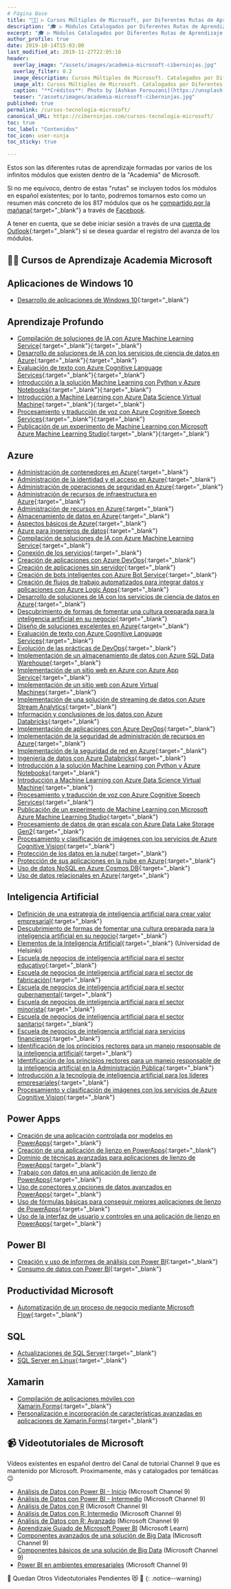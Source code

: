 ```yaml
---
# Página Base
title: "👩‍🎓 ▷ Cursos Múltiples de Microsoft, por Diferentes Rutas de Aprendizaje"
description: "🎓 ▷ Módulos Catalogados por Diferentes Rutas de Aprendizaje e Intereses."
excerpt: "🎓 ▷ Módulos Catalogados por Diferentes Rutas de Aprendizaje e Intereses."
author_profile: true
date: 2019-10-14T15:03:00
last_modified_at: 2019-11-27T22:05:10
header:
  overlay_image: "/assets/images/academia-microsoft-ciberninjas.jpg"
  overlay_filter: 0.2
  image_description: Cursos Múltiples de Microsoft. Catalogados por Diferentes Rutas de Aprendizaje e Intereses | Ciberninjas
  image_alt: Cursos Múltiples de Microsoft. Catalogados por Diferentes Rutas de Aprendizaje e Intereses | Ciberninjas
  caption: "**Créditos**: Photo by [Ashkan Forouzani](https://unsplash.com/@ashkfor121?utm_source=unsplash&utm_medium=referral&utm_content=creditCopyText) on [Unsplash](https://unsplash.com/s/photos/microsoft?utm_source=unsplash&utm_medium=referral&utm_content=creditCopyText) editado por Ciberninjas"
  teaser: "/assets/images/academia-microsoft-ciberninjas.jpg"
published: true
permalink: /cursos-tecnologia-microsoft/
canonical_URL: https://ciberninjas.com/cursos-tecnologia-microsoft/
toc: true
toc_label: "Contenidos"
toc_icon: user-ninja
toc_sticky: true

---
```

Estos son las diferentes rutas de aprendizaje formadas por varios de los infinitos módulos que existen dentro de la "Academia" de Microsoft.

Si no me equivoco, dentro de estas "rutas" se incluyen todos los módulos en español existentes; por lo tanto, podremos tomarnos esto como un resumen más concreto de los 817 módulos que os he [compartido por la mañana](https://www.facebook.com/cibercursos/posts/936589840056890){:target="_blank"} a través de [Facebook](https://kutt.it/cibercursos).

A tener en cuenta, que se debe iniciar sesión a través de una [cuenta de Outlook](https://kutt.it/cuentaoutlook){:target="_blank"} si se desea guardar el registro del avanza de los módulos.

## 👨‍🏫 Cursos de Aprendizaje Academia Microsoft

## Aplicaciones de Windows 10

* [Desarrollo de aplicaciones de Windows 10](https://docs.microsoft.com/es-es/learn/paths/develop-windows10-apps){:target="_blank"}

## Aprendizaje Profundo

* [Compilación de soluciones de IA con Azure Machine Learning Service](https://docs.microsoft.com/es-es/learn/paths/build-ai-solutions-with-azure-ml-service){:target="_blank"}{:target="_blank"}
* [Desarrollo de soluciones de IA con los servicios de ciencia de datos en Azure](https://docs.microsoft.com/es-es/learn/paths/explore-data-science-tools-in-azure){:target="_blank"}{:target="_blank"}
* [Evaluación de texto con Azure Cognitive Language Services](https://docs.microsoft.com/es-es/learn/paths/evaluate-text-with-language-services){:target="_blank"}{:target="_blank"}
* [Introducción a la solución Machine Learning con Python y Azure Notebooks](https://docs.microsoft.com/es-es/learn/paths/intro-to-ml-with-python){:target="_blank"}{:target="_blank"}
* [Introducción a Machine Learning con Azure Data Science Virtual Machine](https://docs.microsoft.com/es-es/learn/paths/get-started-with-azure-dsvm){:target="_blank"}{:target="_blank"}
* [Procesamiento y traducción de voz con Azure Cognitive Speech Services](https://docs.microsoft.com/es-es/learn/paths/translate-speech-with-speech-services){:target="_blank"}{:target="_blank"}
* [Publicación de un experimento de Machine Learning con Microsoft Azure Machine Learning Studio](https://docs.microsoft.com/es-es/learn/paths/publish-experiment-with-ml-studio){:target="_blank"}{:target="_blank"}

## Azure

* [Administración de contenedores en Azure](https://docs.microsoft.com/es-es/learn/paths/administer-containers-in-azure){:target="_blank"}
* [Administración de la identidad y el acceso en Azure](https://docs.microsoft.com/es-es/learn/paths/manage-identity-and-access){:target="_blank"}
* [Administración de operaciones de seguridad en Azure](https://docs.microsoft.com/es-es/learn/paths/manage-security-operations){:target="_blank"}
* [Administración de recursos de infraestructura en Azure](https://docs.microsoft.com/es-es/learn/paths/administer-infrastructure-resources-in-azure){:target="_blank"}
* [Administración de recursos en Azure](https://docs.microsoft.com/es-es/learn/paths/manage-resources-in-azure){:target="_blank"}
* [Almacenamiento de datos en Azure](https://docs.microsoft.com/es-es/learn/paths/store-data-in-azure){:target="_blank"}
* [Aspectos básicos de Azure](https://docs.microsoft.com/es-es/learn/paths/azure-fundamentals){:target="_blank"}
* [Azure para ingenieros de datos](https://docs.microsoft.com/es-es/learn/paths/azure-for-the-data-engineer){:target="_blank"}
* [Compilación de soluciones de IA con Azure Machine Learning Service](https://docs.microsoft.com/es-es/learn/paths/build-ai-solutions-with-azure-ml-service){:target="_blank"}
* [Conexión de los servicios](https://docs.microsoft.com/es-es/learn/paths/connect-your-services-together){:target="_blank"}
* [Creación de aplicaciones con Azure DevOps](https://docs.microsoft.com/es-es/learn/paths/build-applications-with-azure-devops){:target="_blank"}
* [Creación de aplicaciones sin servidor](https://docs.microsoft.com/es-es/learn/paths/create-serverless-applications){:target="_blank"}
* [Creación de bots inteligentes con Azure Bot Service](https://docs.microsoft.com/es-es/learn/paths/create-bots-with-the-azure-bot-service){:target="_blank"}
* [Creación de flujos de trabajo automatizados para integrar datos y aplicaciones con Azure Logic Apps](https://docs.microsoft.com/es-es/learn/paths/build-workflows-with-logic-apps){:target="_blank"}
* [Desarrollo de soluciones de IA con los servicios de ciencia de datos en Azure](https://docs.microsoft.com/es-es/learn/paths/explore-data-science-tools-in-azure){:target="_blank"}
* [Descubrimiento de formas de fomentar una cultura preparada para la inteligencia artificial en su negocio](https://docs.microsoft.com/es-es/learn/paths/foster-ai-ready-culture){:target="_blank"}
* [Diseño de soluciones excelentes en Azure](https://docs.microsoft.com/es-es/learn/paths/architect-great-solutions-in-azure){:target="_blank"}
* [Evaluación de texto con Azure Cognitive Language Services](https://docs.microsoft.com/es-es/learn/paths/evaluate-text-with-language-services){:target="_blank"}
* [Evolución de las prácticas de DevOps](https://docs.microsoft.com/es-es/learn/paths/evolve-your-devops-practices){:target="_blank"}
* [Implementación de un almacenamiento de datos con Azure SQL Data Warehouse](https://docs.microsoft.com/es-es/learn/paths/implement-sql-data-warehouse){:target="_blank"}
* [Implementación de un sitio web en Azure con Azure App Service](https://docs.microsoft.com/es-es/learn/paths/deploy-a-website-with-azure-app-service){:target="_blank"}
* [Implementación de un sitio web con Azure Virtual Machines](https://docs.microsoft.com/es-es/learn/paths/deploy-a-website-with-azure-virtual-machines){:target="_blank"}
* [Implementación de una solución de streaming de datos con Azure Stream Analytics](https://docs.microsoft.com/es-es/learn/paths/implement-data-streaming-with-asa){:target="_blank"}
* [Información y conclusiones de los datos con Azure Databricks](https://docs.microsoft.com/es-es/learn/paths/data-science){:target="_blank"}
* [Implementación de aplicaciones con Azure DevOps](https://docs.microsoft.com/es-es/learn/paths/deploy-applications-with-azure-devops){:target="_blank"}
* [Implementación de la seguridad de administración de recursos en Azure](https://docs.microsoft.com/es-es/learn/paths/implement-resource-mgmt-security){:target="_blank"}
* [Implementación de la seguridad de red en Azure](https://docs.microsoft.com/es-es/learn/paths/implement-network-security){:target="_blank"}
* [Ingeniería de datos con Azure Databricks](https://docs.microsoft.com/es-es/learn/paths/data-engineering-with-databricks){:target="_blank"}
* [Introducción a la solución Machine Learning con Python y Azure Notebooks](https://docs.microsoft.com/es-es/learn/paths/intro-to-ml-with-python){:target="_blank"}
* [Introducción a Machine Learning con Azure Data Science Virtual Machine](https://docs.microsoft.com/es-es/learn/paths/get-started-with-azure-dsvm){:target="_blank"}
* [Procesamiento y traducción de voz con Azure Cognitive Speech Services](https://docs.microsoft.com/es-es/learn/paths/translate-speech-with-speech-services){:target="_blank"}
* [Publicación de un experimento de Machine Learning con Microsoft Azure Machine Learning Studio](https://docs.microsoft.com/es-es/learn/paths/publish-experiment-with-ml-studio){:target="_blank"}
* [Procesamiento de datos de gran escala con Azure Data Lake Storage Gen2](https://docs.microsoft.com/es-es/learn/paths/data-processing-with-azure-adls){:target="_blank"}
* [Procesamiento y clasificación de imágenes con los servicios de Azure Cognitive Vision](https://docs.microsoft.com/es-es/learn/paths/classify-images-with-vision-services){:target="_blank"}
* [Protección de los datos en la nube](https://docs.microsoft.com/es-es/learn/paths/secure-your-cloud-data){:target="_blank"}
* [Protección de sus aplicaciones en la nube en Azure](https://docs.microsoft.com/es-es/learn/paths/secure-your-cloud-apps){:target="_blank"}
* [Uso de datos NoSQL en Azure Cosmos DB](https://docs.microsoft.com/es-es/learn/paths/work-with-nosql-data-in-azure-cosmos-db){:target="_blank"}
* [Uso de datos relacionales en Azure](https://docs.microsoft.com/es-es/learn/paths/work-with-relational-data-in-azure){:target="_blank"}

## Inteligencia Artificial

* [Definición de una estrategia de inteligencia artificial para crear valor empresarial](https://docs.microsoft.com/es-es/learn/paths/ai-strategy-for-business-value){:target="_blank"}
* [Descubrimiento de formas de fomentar una cultura preparada para la inteligencia artificial en su negocio](https://docs.microsoft.com/es-es/learn/paths/foster-ai-ready-culture){:target="_blank"}
* [Elementos de la Inteligencia Artificial](https://www.elementsofai.com/eu2019fi){:target="_blank"} (Universidad de Helsinki)
* [Escuela de negocios de inteligencia artificial para el sector educativo](https://docs.microsoft.com/es-es/learn/paths/ai-business-school-education){:target="_blank"}
* [Escuela de negocios de inteligencia artificial para el sector de fabricación](https://docs.microsoft.com/es-es/learn/paths/ai-business-school-manufacturing){:target="_blank"}
* [Escuela de negocios de inteligencia artificial para el sector gubernamental](https://docs.microsoft.com/es-es/learn/paths/ai-business-school-government){:target="_blank"}
* [Escuela de negocios de inteligencia artificial para el sector minorista](https://docs.microsoft.com/es-es/learn/paths/ai-business-school-retail){:target="_blank"}
* [Escuela de negocios de inteligencia artificial para el sector sanitario](https://docs.microsoft.com/es-es/learn/paths/ai-business-school-healthcare){:target="_blank"}
* [Escuela de negocios de inteligencia artificial para servicios financieros](https://docs.microsoft.com/es-es/learn/paths/ai-business-school-financial-services){:target="_blank"}
* [Identificación de los principios rectores para un manejo responsable de la inteligencia artificial](https://docs.microsoft.com/es-es/learn/paths/responsible-ai-business-principles){:target="_blank"}
* [Identificación de los principios rectores para un manejo responsable de la inteligencia artificial en la Administración Pública](https://docs.microsoft.com/es-es/learn/paths/responsible-ai-government-principles){:target="_blank"}
* [Introducción a la tecnología de inteligencia artificial para los líderes empresariales](https://docs.microsoft.com/es-es/learn/paths/ai-technology-for-business-leaders){:target="_blank"}
* [Procesamiento y clasificación de imágenes con los servicios de Azure Cognitive Vision](https://docs.microsoft.com/es-es/learn/paths/classify-images-with-vision-services){:target="_blank"}

## Power Apps

* [Creación de una aplicación controlada por modelos en PowerApps](https://docs.microsoft.com/es-es/learn/paths/create-app-models-business-processes){:target="_blank"}
* [Creación de una aplicación de lienzo en PowerApps](https://docs.microsoft.com/es-es/learn/paths/create-powerapps){:target="_blank"}
* [Dominio de técnicas avanzadas para aplicaciones de lienzo de PowerApps](https://docs.microsoft.com/es-es/learn/paths/understand-advanced-topics){:target="_blank"}
* [Trabajo con datos en una aplicación de lienzo de PowerApps](https://docs.microsoft.com/es-es/learn/paths/work-with-data-in-a-canvas-app){:target="_blank"}
* [Uso de conectores y opciones de datos avanzados en PowerApps](https://docs.microsoft.com/es-es/learn/paths/advanced-data-options-and-connectors){:target="_blank"}
* [Uso de fórmulas básicas para conseguir mejores aplicaciones de lienzo de PowerApps](https://docs.microsoft.com/es-es/learn/paths/use-basic-formulas-powerapps-canvas-app){:target="_blank"}
* [Uso de la interfaz de usuario y controles en una aplicación de lienzo en PowerApps](https://docs.microsoft.com/es-es/learn/paths/ui-controls-canvas-app-powerapps){:target="_blank"}

## Power BI

* [Creación y uso de informes de análisis con Power BI](https://docs.microsoft.com/es-es/learn/paths/create-use-analytics-reports-power-bi){:target="_blank"}
* [Consumo de datos con Power BI](https://docs.microsoft.com/es-es/learn/paths/consume-data-with-power-bi){:target="_blank"}

## Productividad Microsoft

* [Automatización de un proceso de negocio mediante Microsoft Flow](https://docs.microsoft.com/es-es/learn/paths/automate-process-using-flow){:target="_blank"}

## SQL

* [Actualizaciones de SQL Server](https://docs.microsoft.com/es-es/learn/paths/sql-server-2017-upgrades){:target="_blank"}
* [SQL Server en Linux](https://docs.microsoft.com/es-es/learn/paths/sql-server-2017-on-linux){:target="_blank"}

## Xamarin

* [Compilación de aplicaciones móviles con Xamarin.Forms](https://docs.microsoft.com/es-es/learn/paths/build-mobile-apps-with-xamarin-forms){:target="_blank"}
* [Personalización e incorporación de características avanzadas en aplicaciones de Xamarin.Forms](https://docs.microsoft.com/es-es/learn/paths/customize-your-xamarin-forms-apps){:target="_blank"}

## 📹 Videotutoriales de Microsoft

Vídeos existentes en español dentro del Canal de tutorial Channel 9 que es mantenido por Microsoft. Proximamente, más y catalogados por temáticas 😉

<!-- cursos de NOTEPAD: PUBLICACIONES FACEBOOK -->
* [Análisis de Datos con Power BI - Inicio](/curso-iniciando-power-bi-microsoft-tv) (Microsoft Channel 9)
* [Análisis de Datos con Power BI - Intermedio](/curso-analisis-datos-power-bi-intermedio-microsoft-tv) (Microsoft Channel 9)
* [Análisis de Datos con R](/curso-analisis-datos-r-microsoft-tv) (Microsoft Channel 9)
* [Análisis de Datos con R: Intermedio](/curso-analisis-datos-r-intermedio-microsoft-tv) (Microsoft Channel 9)
* [Análisis de Datos con R: Avanzado](/curso-analisis-datos-r-avanzado-microsoft-tv) (Microsoft Channel 9)
* [Aprendizaje Guiado de Microsoft Power BI](https://docs.microsoft.com/es-es/power-bi/guided-learning) (Microsoft Learn)
* [Componentes avanzados de una solución de Big Data](/curso-componentes-avanzados-solucion-big-data-microsoft-tv) (Microsoft Channel 9)
* [Componentes básicos de una solución de Big Data](/curso-componentes-basicos-solucion-big-data-microsoft-tv) (Microsoft Channel 9)
* [Power BI en ambientes empresariales](/curso-power-bi-ambientes-empresariales-microsoft-tv) (Microsoft Channel 9)

🚧 Quedan Otros Videotutoriales Pendientes 😻 🚧
{: .notice--warning}
<!-- VOY POR AQUI. FALTA DESDE AQUI HASTA ABAJO 👇👇👇👇👇👇 -->
<!-- SEGUIR BUSCANDO LOS VIDEOS AQUI: https://channel9.msdn.com -->

<!--
Fundamentos de ALM (https://channel9.msdn.com/Series/Fundamentos-ALM)
Conociendo Lync Server 2013 (https://channel9.msdn.com/series/Conociendo-Lync-Server-2013)
Introducción a Windows 10 para profesionales de tecnología (https://channel9.msdn.com/Series/Iniciando-con-Windows-10-para-profesionales-IT)
Curso Aprendiendo a Programar (https://channel9.msdn.com/Series/Aprendiendo-a-Programar)
Ciberninjas 😜 Trucos / Tips en Visual Studio (https://channel9.msdn.com/Series/Ninja-Tips)
C#: De cero a diez (https://channel9.msdn.com/Series/C-De-cero-a-diez)
Introducción a la programación con Python ()
Productividad de desarrolladores: Novedades de C# 6 ()
Aprendiendo a programar 2.0 (https://channel9.msdn.com/Series/Aprendiendo-a-Programar-20)
Desarrollando en Windows 8 ()
Desarrollo avanzado de apps en Windows Store con Html 5 ()
Desarrollo de aplicaciones de windows universales con HTML y Javascript Jump Start ()
Desarrollo de aplicaciones en la nube ()
Funcionalidades de la Cámara, TouchID y Mapas en Xamarín iOS ()
Fundamentos básicos de programación ASP.NET MVC en Azure ()
Introducción a ASP.NET Core 1.0 ()
Introducción a jQuery ()
Introducción a Xamarín ()
Introducción al desarrollo de aplicaciones móviles ()
Jump Start para el desarrollo en Html 5 con Javascript y Css 3 ()
Jump Start Pila MEAN ()
Principios de diseño para windows phone 8.1 ()
Visual Studio TV (https://channel9.msdn.com/Series/Visual-Studio-2012-Premium-and-Ultimate-Overview-ESN?page=3)
Visual Studio 2017: Desarrollo Web ()
Xamarín Evento en Vivo: Crear Apps para iOS y Android conectados a Azure Storage ()
Xamarín.iOS y Xamarín.Android con Azure Storage()
Yo puedo programar mi propia web ()
Aspectos fundamentales de redes ()
Internet de las cosas: Nivel Intermedio ()
Windows Server 2012: Licenciamiento de la nube privada ()
Cómputo cognitivo: avanzado ()
Cómputo cognitivo: intermedio ()
Desarrollo de bots con Microsoft bot framework y node.js ()
Dilo con código ()
Introducción a Bots ()
Tu primer robot con Arduino ()
Iniciando con Machine Learning ()
Machine Learning: Intermedio ()
-->
